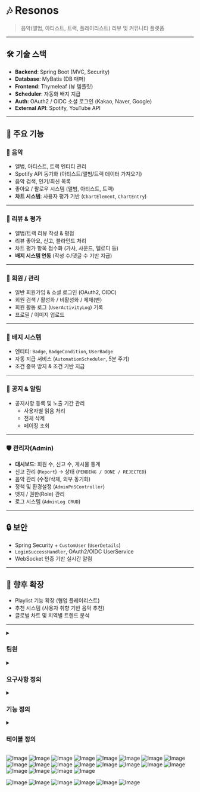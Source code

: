 # 🎶 Resonos

> 음악(앨범, 아티스트, 트랙, 플레이리스트) 리뷰 및 커뮤니티 플랫폼  

---

## 🛠 기술 스택
- **Backend**: Spring Boot (MVC, Security)
- **Database**: MyBatis (DB 매퍼)
- **Frontend**: Thymeleaf (뷰 템플릿)
- **Scheduler**: 자동화 배지 지급
- **Auth**: OAuth2 / OIDC 소셜 로그인 (Kakao, Naver, Google)
- **External API**: Spotify, YouTube API

---

## 📌 주요 기능

### 🎵 음악
- 앨범, 아티스트, 트랙 엔티티 관리
- Spotify API 동기화 (아티스트/앨범/트랙 데이터 가져오기)
- 음악 검색, 인기/최신 목록
- 좋아요 / 팔로우 시스템 (앨범, 아티스트, 트랙)
- **차트 시스템**: 사용자 평가 기반 (`ChartElement`, `ChartEntry`)

---

### 📝 리뷰 & 평가
- 앨범/트랙 리뷰 작성 & 평점
- 리뷰 좋아요, 신고, 블라인드 처리
- 차트 평가 항목 점수화 (가사, 사운드, 멜로디 등)
- **배지 시스템 연동** (작성 수/댓글 수 기반 지급)

---

### 👤 회원 / 관리
- 일반 회원가입 & 소셜 로그인 (OAuth2, OIDC)
- 회원 검색 / 활성화 / 비활성화 / 제재(밴)
- 회원 활동 로그 (`UserActivityLog`) 기록
- 프로필 / 이미지 업로드

---

### 🏅 배지 시스템
- 엔티티: `Badge`, `BadgeCondition`, `UserBadge`
- 자동 지급 서비스 (`AutomationScheduler`, 5분 주기)
- 조건 중복 방지 & 조건 기반 지급

---

### 📢 공지 & 알림
- 공지사항 등록 및 노출 기간 관리
  - 사용자별 읽음 처리  
  - 전체 삭제  
  - 페이징 조회  

---

### 🛡 관리자(Admin)
- **대시보드**: 회원 수, 신고 수, 게시물 통계
- 신고 관리 (`Report`) → 상태 (`PENDING / DONE / REJECTED`)
- 음악 관리 (수정/삭제, 외부 동기화)
- 정책 및 환경설정 (`AdminPnSController`)
- 뱃지 / 권한(Role) 관리
- 로그 시스템 (`AdminLog CRUD`)

---

## 🔒 보안
- Spring Security + `CustomUser` (`UserDetails`)
- `LoginSuccessHandler`, OAuth2/OIDC UserService
- WebSocket 인증 기반 실시간 알림

---

## 🚀 향후 확장
- Playlist 기능 확장 (협업 플레이리스트)
- 추천 시스템 (사용자 취향 기반 음악 추천)
- 글로벌 차트 및 지역별 트렌드 분석

---

<details>
  <summary><h3>팀원</h3></summary>
  
  ![Image](https://github.com/user-attachments/assets/472c9b1d-1547-48da-b859-474c7da30082)
  ![Image](https://github.com/user-attachments/assets/2d9ccfbb-8b94-42b1-bf53-2f70743b3712)
</details>

<details>
  <summary><h3>요구사항 정의</h3></summary>
  
  ![Image](https://github.com/user-attachments/assets/7c49e4ce-648a-4de3-91e2-ca0c89b5abae)
</details>

<details>
  <summary><h3>기능 정의</h3></summary>
  
  ![Image](https://github.com/user-attachments/assets/61812d19-a8bf-4eda-8d38-c594871ecb7c)
</details>

<details>
  <summary><h3>테이블 정의</h3></summary>
  
  ![Image](https://github.com/user-attachments/assets/f61cf7dd-5cb5-4c13-877d-af821a97abdf)
  ![Image](https://github.com/user-attachments/assets/d61c8135-15bc-477f-b373-b5d491b02eb7)
</details>






![Image](https://github.com/user-attachments/assets/bd669b2b-1996-4467-b3a7-971e9b7a52ff)
![Image](https://github.com/user-attachments/assets/debc3d7d-cff3-41d2-be44-3083f9f3065d)
![Image](https://github.com/user-attachments/assets/73b99852-8607-432e-968e-11d8e3b2d4c0)
![Image](https://github.com/user-attachments/assets/eaa059af-b884-4823-bcc8-e5ea78c81775)
![Image](https://github.com/user-attachments/assets/d6db5e23-0cf5-493f-8f18-db62633ff622)
![Image](https://github.com/user-attachments/assets/d3f1204d-08c1-440a-84ab-8980edb639e9)
![Image](https://github.com/user-attachments/assets/f6753838-afe2-4250-95c6-5814b66dc9ee)
![Image](https://github.com/user-attachments/assets/62a4397b-c81c-4b67-aa55-6b65ba378a01)
![Image](https://github.com/user-attachments/assets/3099e6ae-f832-480a-b30d-f97a92b62cda)
![Image](https://github.com/user-attachments/assets/9f70da41-0782-4498-b6c3-5a8dfb5b1405)
![Image](https://github.com/user-attachments/assets/07b4ddbb-511d-408f-b868-9d01b736a7cb)
![Image](https://github.com/user-attachments/assets/570a8ef7-f862-4cec-8f70-ea2533460edd)
![Image](https://github.com/user-attachments/assets/cf5b65db-2c7b-43e5-8fd5-a4fee978c828)
![Image](https://github.com/user-attachments/assets/918050b9-8f21-41b1-aefd-b2ca0862e53c)
![Image](https://github.com/user-attachments/assets/2c368398-9205-4968-9b51-8e09e93e20c5)
![Image](https://github.com/user-attachments/assets/4b48a2c1-7b9f-4051-a8d4-a5e34f65e7c5)
![Image](https://github.com/user-attachments/assets/a811649f-9672-4f85-bae8-9e57be375c32)
![Image](https://github.com/user-attachments/assets/30e56cde-440a-4bcb-920d-25946f52a065)
![Image](https://github.com/user-attachments/assets/b2c07274-14cb-4fa3-a331-3da87996227a)
![Image](https://github.com/user-attachments/assets/e17768cd-8d1b-4f8a-a214-1f18de7f2aa4)

![Image](https://github.com/user-attachments/assets/1db7cba2-b2e1-4a8b-8219-71e2be0d2c3b)
![Image](https://github.com/user-attachments/assets/456c31a0-96d5-4bde-89f3-00395cc8d809)
![Image](https://github.com/user-attachments/assets/4642f5e3-44f7-4fc4-9461-50b69f11b4bf)
![Image](https://github.com/user-attachments/assets/b3983335-6cb6-4d8f-af89-510f89e7ee47)
![Image](https://github.com/user-attachments/assets/ac5d15cd-a34c-4b00-9008-75427cc1a562)
![Image](https://github.com/user-attachments/assets/79bad710-510f-4739-96c7-87105e4bf81a)
